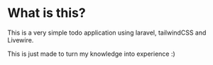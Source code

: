 # What is this?
This is a very simple todo application using laravel, tailwindCSS and Livewire.

This is just made to turn my knowledge into experience :)
